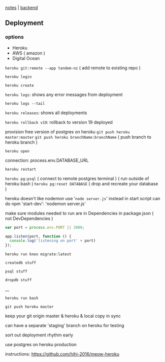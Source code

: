 [notes](notes.md) | [backend](backend.md)

## Deployment

### options
- Heroku
- AWS ( amazon )
- Digital Ocean

`heroku git:remote --app tandem-nz` ( add remote to existing repo )

`heroku login`

`heroku create`

`heroku logs`: shows any error messages from deployment

`heroku logs --tail`

`heroku releases`: shows all deployments

`heroku rollback v19`: rollback to version 19 deployed

provision free version of postgres on heroku
`git push heroku master:master`
`git push heroku branchName:branchName` ( push branch to heroku branch )

`heroku open`

connection: process.env.DATABASE_URL

`heroku restart`

`heroku pg:psql` ( connect to remote postgres terminal ) ( run outside of heroku bash )
`heroku pg:reset DATABASE`  ( drop and recreate your database )

heroku doesn't like nodemon
use '`node server.js`' instead in start script
can do npm 'start-dev': 'nodemon server.js'

make sure modules needed to run are in Dependencies in package.json ( not DevDependencies )
```javascript
var port = process.env.PORT || 3000;

app.listen(port, function () {
  console.log('listening on port' + port)
});
```

`heroku run knex migrate:latest`


`createdb stuff`

`psql stuff`

`dropdb stuff`

__

`heroku run bash`

`git push heroku master`

keep your git origin master & heroku & local copy in sync

can have a separate 'staging' branch on heroku for testing

sort out deployment rhythm early

use postgres on heroku production


instructions: https://github.com/hihi-2016/meow-heroku
